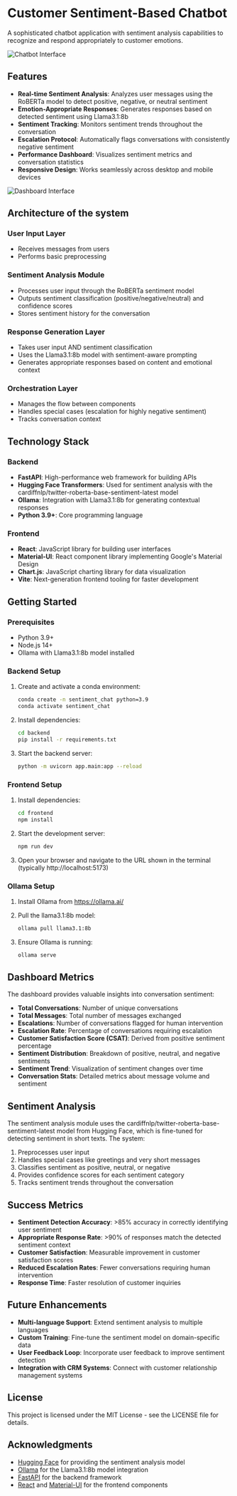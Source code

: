 # Customer Sentiment-Based Chatbot

A sophisticated chatbot application with sentiment analysis capabilities to recognize and respond appropriately to customer emotions.

![Chatbot Interface](screeenshots/chatbot.png)

## Features

- **Real-time Sentiment Analysis**: Analyzes user messages using the RoBERTa model to detect positive, negative, or neutral sentiment
- **Emotion-Appropriate Responses**: Generates responses based on detected sentiment using Llama3.1:8b
- **Sentiment Tracking**: Monitors sentiment trends throughout the conversation
- **Escalation Protocol**: Automatically flags conversations with consistently negative sentiment
- **Performance Dashboard**: Visualizes sentiment metrics and conversation statistics
- **Responsive Design**: Works seamlessly across desktop and mobile devices


![Dashboard Interface](screeenshots/dashboard.png)

## Architecture of the system

### User Input Layer

- Receives messages from users
- Performs basic preprocessing

### Sentiment Analysis Module

- Processes user input through the RoBERTa sentiment model
- Outputs sentiment classification (positive/negative/neutral) and confidence scores
- Stores sentiment history for the conversation

### Response Generation Layer

- Takes user input AND sentiment classification
- Uses the Llama3.1:8b model with sentiment-aware prompting
- Generates appropriate responses based on content and emotional context

### Orchestration Layer

- Manages the flow between components
- Handles special cases (escalation for highly negative sentiment)
- Tracks conversation context

## Technology Stack

### Backend
- **FastAPI**: High-performance web framework for building APIs
- **Hugging Face Transformers**: Used for sentiment analysis with the cardiffnlp/twitter-roberta-base-sentiment-latest model
- **Ollama**: Integration with Llama3.1:8b for generating contextual responses
- **Python 3.9+**: Core programming language

### Frontend
- **React**: JavaScript library for building user interfaces
- **Material-UI**: React component library implementing Google's Material Design
- **Chart.js**: JavaScript charting library for data visualization
- **Vite**: Next-generation frontend tooling for faster development

## Getting Started

### Prerequisites
- Python 3.9+
- Node.js 14+
- Ollama with Llama3.1:8b model installed

### Backend Setup
1. Create and activate a conda environment:
   ```bash
   conda create -n sentiment_chat python=3.9
   conda activate sentiment_chat
   ```

2. Install dependencies:
   ```bash
   cd backend
   pip install -r requirements.txt
   ```

3. Start the backend server:
   ```bash
   python -m uvicorn app.main:app --reload
   ```

### Frontend Setup
1. Install dependencies:
   ```bash
   cd frontend
   npm install
   ```

2. Start the development server:
   ```bash
   npm run dev
   ```

3. Open your browser and navigate to the URL shown in the terminal (typically http://localhost:5173)

### Ollama Setup

1. Install Ollama from https://ollama.ai/

2. Pull the llama3.1:8b model:
   ```bash
   ollama pull llama3.1:8b
   ```

3. Ensure Ollama is running:
   ```bash
   ollama serve
   ```

## Dashboard Metrics

The dashboard provides valuable insights into conversation sentiment:

- **Total Conversations**: Number of unique conversations
- **Total Messages**: Total number of messages exchanged
- **Escalations**: Number of conversations flagged for human intervention
- **Escalation Rate**: Percentage of conversations requiring escalation
- **Customer Satisfaction Score (CSAT)**: Derived from positive sentiment percentage
- **Sentiment Distribution**: Breakdown of positive, neutral, and negative sentiments
- **Sentiment Trend**: Visualization of sentiment changes over time
- **Conversation Stats**: Detailed metrics about message volume and sentiment

## Sentiment Analysis

The sentiment analysis module uses the cardiffnlp/twitter-roberta-base-sentiment-latest model from Hugging Face, which is fine-tuned for detecting sentiment in short texts. The system:

1. Preprocesses user input
2. Handles special cases like greetings and very short messages
3. Classifies sentiment as positive, neutral, or negative
4. Provides confidence scores for each sentiment category
5. Tracks sentiment trends throughout the conversation

## Success Metrics

- **Sentiment Detection Accuracy**: >85% accuracy in correctly identifying user sentiment
- **Appropriate Response Rate**: >90% of responses match the detected sentiment context
- **Customer Satisfaction**: Measurable improvement in customer satisfaction scores
- **Reduced Escalation Rates**: Fewer conversations requiring human intervention
- **Response Time**: Faster resolution of customer inquiries

## Future Enhancements

- **Multi-language Support**: Extend sentiment analysis to multiple languages
- **Custom Training**: Fine-tune the sentiment model on domain-specific data
- **User Feedback Loop**: Incorporate user feedback to improve sentiment detection
- **Integration with CRM Systems**: Connect with customer relationship management systems

## License

This project is licensed under the MIT License - see the LICENSE file for details.

## Acknowledgments

- [Hugging Face](https://huggingface.co/) for providing the sentiment analysis model
- [Ollama](https://ollama.ai/) for the Llama3.1:8b model integration
- [FastAPI](https://fastapi.tiangolo.com/) for the backend framework
- [React](https://reactjs.org/) and [Material-UI](https://mui.com/) for the frontend components
